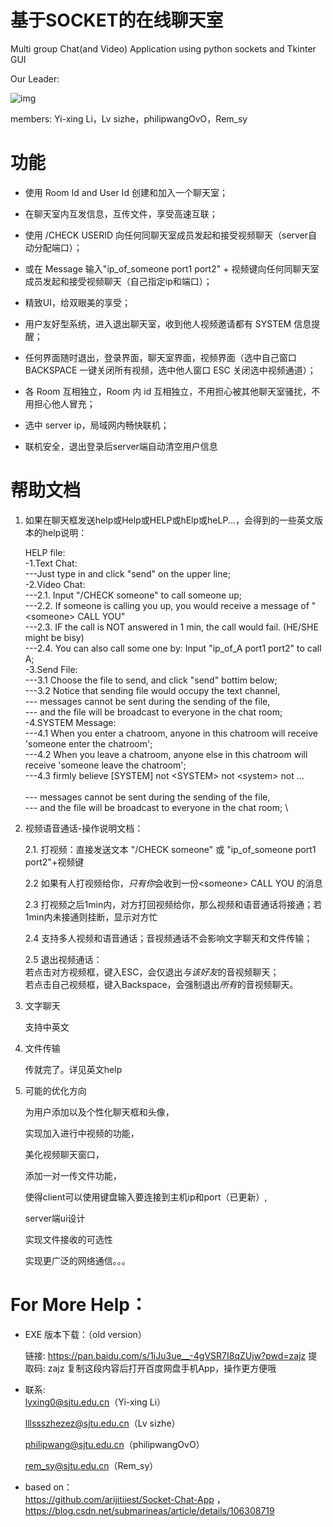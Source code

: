 # 基于SOCKET的在线聊天室

Multi group Chat(and Video) Application using python sockets and Tkinter GUI

Our Leader:

![img](111.ico)

members: Yi-xing Li，Lv sizhe，philipwangOvO，Rem_sy

# 功能

* 使用 Room Id and User Id 创建和加入一个聊天室；

* 在聊天室内互发信息，互传文件，享受高速互联；

* 使用 /CHECK USERID 向任何同聊天室成员发起和接受视频聊天（server自动分配端口）；

* 或在 Message 输入"ip_of_someone port1 port2" + 视频键向任何同聊天室成员发起和接受视频聊天（自己指定ip和端口）；

* 精致UI，给双眼美的享受；

* 用户友好型系统，进入退出聊天室，收到他人视频邀请都有 SYSTEM 信息提醒；

* 任何界面随时退出，登录界面，聊天室界面，视频界面（选中自己窗口 BACKSPACE 一键关闭所有视频，选中他人窗口 ESC 关闭选中视频通道）；

* 各 Room 互相独立，Room 内 id 互相独立，不用担心被其他聊天室骚扰，不用担心他人冒充；

* 选中 server ip，局域网内畅快联机；

* 联机安全，退出登录后server端自动清空用户信息


# 帮助文档

1. 如果在聊天框发送help或Help或HELP或hElp或heLP...，会得到的一些英文版本的help说明：

	HELP file:\
                    -1.Text Chat: \
                    ---Just type in and click "send" on the upper line;\
                    -2.Video Chat: \
                    ---2.1. Input "/CHECK someone" to call someone up;\
                    ---2.2. If someone is calling you up, you would receive a message of "<someone\> CALL YOU"\
                    ---2.3. IF the call is NOT answered in 1 min, the call would fail. (HE/SHE might be bisy)\
                    ---2.4. You can also call some one by: Input "ip_of_A port1 port2" to call A; \
                    -3.Send File: \
                    ---3.1 Choose the file to send, and click "send" bottim below; \
                    ---3.2 Notice that sending file would occupy the text channel, \
                    ---    messages cannot be sent during the sending of the file,\
                    ---    and the file will be broadcast to everyone in the chat room; \
                    -4.SYSTEM Message: \
                    ---4.1 When you enter a chatroom, anyone in this chatroom will receive 'someone enter the chatroom'; \
                    ---4.2 When you leave a chatroom, anyone else in this chatroom will receive 'someone leave the chatroom'; \
                    ---4.3 firmly believe [SYSTEM] not <SYSTEM\> not <system\> not ...\
                    \
                    ---    messages cannot be sent during the sending of the file,\
                    ---    and the file will be broadcast to everyone in the chat room; \


2. 视频语音通话-操作说明文档：

    2.1. 打视频：直接发送文本 "/CHECK someone" 或 "ip_of_someone port1 port2"+视频键

    2.2 如果有人打视频给你，*只有你*会收到一份<someone\> CALL YOU 的消息

    2.3 打视频之后1min内，对方打回视频给你，那么视频和语音通话将接通；若1min内未接通则挂断，显示对方忙

    2.4 支持多人视频和语音通话；音视频通话不会影响文字聊天和文件传输；

    2.5 退出视频通话：\
        若点击对方视频框，键入ESC，会仅退出*与该好友*的音视频聊天；\
        若点击自己视频框，键入Backspace，会强制退出*所有*的音视频聊天。

3. 文字聊天

    支持中英文

4. 文件传输

    传就完了。详见英文help

5. 可能的优化方向

    为用户添加以及个性化聊天框和头像，
    
    实现加入进行中视频的功能，
    
    美化视频聊天窗口，
    
    添加一对一传文件功能，
    
    使得client可以使用键盘输入要连接到主机ip和port（已更新）,

    server端ui设计

    实现文件接收的可选性
    
    实现更广泛的网络通信。。。




# For More Help：

* EXE 版本下载：（old version）

    链接: https://pan.baidu.com/s/1iJu3ue__-4gVSR7I8qZUjw?pwd=zajz 提取码: zajz 复制这段内容后打开百度网盘手机App，操作更方便哦

* 联系:\
    lyxing0@sjtu.edu.cn（Yi-xing Li）

    lllssszhezez@sjtu.edu.cn（Lv sizhe）

    philipwang@sjtu.edu.cn（philipwangOvO）
    
    rem_sy@sjtu.edu.cn（Rem_sy）

* based on：\
    https://github.com/arijitiiest/Socket-Chat-App ，\
    https://blog.csdn.net/submarineas/article/details/106308719